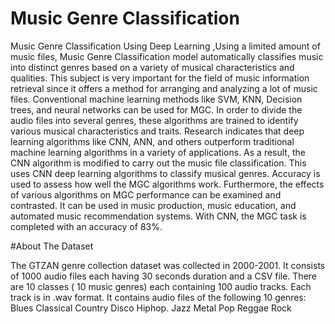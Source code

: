 # Music Genre Classification
 Music Genre Classification Using Deep Learning
,Using a limited amount of music files, Music Genre Classification model automatically classifies music into distinct genres based on a variety of musical characteristics and qualities. This subject is very important for the field of music information retrieval since it offers a method for arranging and analyzing a lot of music files. Conventional machine learning methods like SVM, KNN, Decision trees, and neural networks can be used for MGC. In order to divide the audio files into several genres, these algorithms are trained to identify various musical characteristics and traits. Research indicates that deep learning algorithms like CNN, ANN, and others outperform traditional machine learning algorithms in a variety of applications. As a result, the CNN algorithm is modified to carry out the music file classification. This uses CNN deep learning algorithms to classify musical genres. Accuracy is used to assess how well the MGC algorithms work. Furthermore, the effects of various algorithms on MGC performance can be examined and contrasted. It can be used in music production, music education, and automated music recommendation systems. With CNN, the MGC task is completed with an accuracy of 83%.

#About The Dataset

The GTZAN genre collection dataset was collected in 2000-2001. It consists of 1000 audio files each having 30 seconds duration and a CSV file. There are 10 classes ( 10 music genres) each containing 100 audio tracks. Each track is in .wav format. It contains audio files of the following 10 genres:
Blues
Classical
Country
Disco
Hiphop.
Jazz
Metal
Pop
Reggae
Rock


